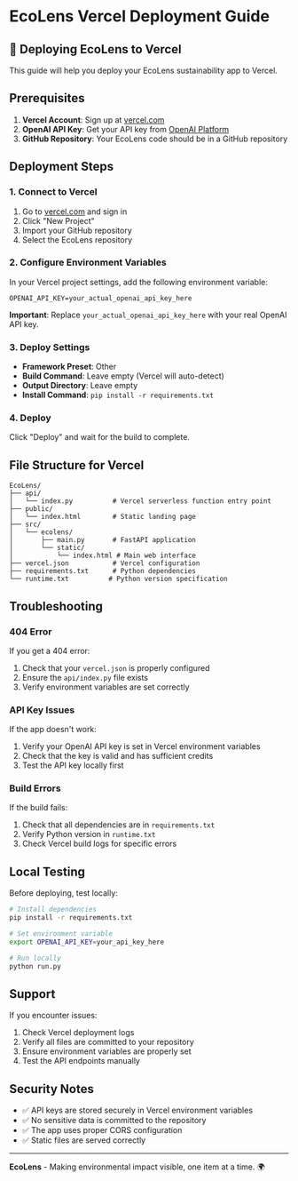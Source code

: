 # EcoLens Vercel Deployment Guide

## 🚀 Deploying EcoLens to Vercel

This guide will help you deploy your EcoLens sustainability app to Vercel.

## Prerequisites

1. **Vercel Account**: Sign up at [vercel.com](https://vercel.com)
2. **OpenAI API Key**: Get your API key from [OpenAI Platform](https://platform.openai.com/api-keys)
3. **GitHub Repository**: Your EcoLens code should be in a GitHub repository

## Deployment Steps

### 1. Connect to Vercel

1. Go to [vercel.com](https://vercel.com) and sign in
2. Click "New Project"
3. Import your GitHub repository
4. Select the EcoLens repository

### 2. Configure Environment Variables

In your Vercel project settings, add the following environment variable:

```
OPENAI_API_KEY=your_actual_openai_api_key_here
```

**Important**: Replace `your_actual_openai_api_key_here` with your real OpenAI API key.

### 3. Deploy Settings

- **Framework Preset**: Other
- **Build Command**: Leave empty (Vercel will auto-detect)
- **Output Directory**: Leave empty
- **Install Command**: `pip install -r requirements.txt`

### 4. Deploy

Click "Deploy" and wait for the build to complete.

## File Structure for Vercel

```
EcoLens/
├── api/
│   └── index.py          # Vercel serverless function entry point
├── public/
│   └── index.html        # Static landing page
├── src/
│   └── ecolens/
│       ├── main.py       # FastAPI application
│       └── static/
│           └── index.html # Main web interface
├── vercel.json           # Vercel configuration
├── requirements.txt      # Python dependencies
└── runtime.txt          # Python version specification
```

## Troubleshooting

### 404 Error
If you get a 404 error:
1. Check that your `vercel.json` is properly configured
2. Ensure the `api/index.py` file exists
3. Verify environment variables are set correctly

### API Key Issues
If the app doesn't work:
1. Verify your OpenAI API key is set in Vercel environment variables
2. Check that the key is valid and has sufficient credits
3. Test the API key locally first

### Build Errors
If the build fails:
1. Check that all dependencies are in `requirements.txt`
2. Verify Python version in `runtime.txt`
3. Check Vercel build logs for specific errors

## Local Testing

Before deploying, test locally:

```bash
# Install dependencies
pip install -r requirements.txt

# Set environment variable
export OPENAI_API_KEY=your_api_key_here

# Run locally
python run.py
```

## Support

If you encounter issues:
1. Check Vercel deployment logs
2. Verify all files are committed to your repository
3. Ensure environment variables are properly set
4. Test the API endpoints manually

## Security Notes

- ✅ API keys are stored securely in Vercel environment variables
- ✅ No sensitive data is committed to the repository
- ✅ The app uses proper CORS configuration
- ✅ Static files are served correctly

---

**EcoLens** - Making environmental impact visible, one item at a time. 🌍
